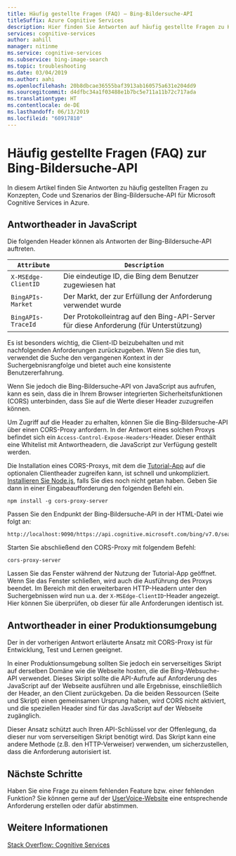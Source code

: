 ```yaml
---
title: Häufig gestellte Fragen (FAQ) – Bing-Bildersuche-API
titleSuffix: Azure Cognitive Services
description: Hier finden Sie Antworten auf häufig gestellte Fragen zu Konzepten, Code und Szenarien der Bing-Bildersuche-API.
services: cognitive-services
author: aahill
manager: nitinme
ms.service: cognitive-services
ms.subservice: bing-image-search
ms.topic: troubleshooting
ms.date: 03/04/2019
ms.author: aahi
ms.openlocfilehash: 20b8dbcae36555baf3913ab160575a631e204dd9
ms.sourcegitcommit: d4dfbc34a1f03488e1b7bc5e711a11b72c717ada
ms.translationtype: HT
ms.contentlocale: de-DE
ms.lasthandoff: 06/13/2019
ms.locfileid: "60917810"
---
```

# <a name="frequently-asked-questions-faq-about-the-bing-image-search-api"></a>Häufig gestellte Fragen (FAQ) zur Bing-Bildersuche-API

In diesem Artikel finden Sie Antworten zu häufig gestellten Fragen zu Konzepten, Code und Szenarios der Bing-Bildersuche-API für Microsoft Cognitive Services in Azure.

## <a name="response-headers-in-javascript"></a>Antwortheader in JavaScript

Die folgenden Header können als Antworten der Bing-Bildersuche-API auftreten.

| `Attribute`         | `Description` |
| ------------------- | ------------- |
| `X-MSEdge-ClientID` |Die eindeutige ID, die Bing dem Benutzer zugewiesen hat |
| `BingAPIs-Market`   |Der Markt, der zur Erfüllung der Anforderung verwendet wurde |
| `BingAPIs-TraceId`  |Der Protokolleintrag auf den Bing-API-Server für diese Anforderung (für Unterstützung) |

Es ist besonders wichtig, die Client-ID beizubehalten und mit nachfolgenden Anforderungen zurückzugeben. Wenn Sie dies tun, verwendet die Suche den vergangenen Kontext in der Suchergebnisrangfolge und bietet auch eine konsistente Benutzererfahrung.

Wenn Sie jedoch die Bing-Bildersuche-API von JavaScript aus aufrufen, kann es sein, dass die in Ihrem Browser integrierten Sicherheitsfunktionen (CORS) unterbinden, dass Sie auf die Werte dieser Header zuzugreifen können.

Um Zugriff auf die Header zu erhalten, können Sie die Bing-Bildersuche-API über einen CORS-Proxy anfordern. In der Antwort eines solchen Proxys befindet sich ein `Access-Control-Expose-Headers`-Header. Dieser enthält eine Whitelist mit Antwortheadern, die JavaScript zur Verfügung gestellt werden.

Die Installation eines CORS-Proxys, mit dem die [Tutorial-App](tutorial-bing-image-search-single-page-app.md) auf die optionalen Clientheader zugreifen kann, ist schnell und unkompliziert. [Installieren Sie Node.js](https://nodejs.org/en/download/), falls Sie dies noch nicht getan haben. Geben Sie dann in einer Eingabeaufforderung den folgenden Befehl ein.

    npm install -g cors-proxy-server

Passen Sie den Endpunkt der Bing-Bildersuche-API in der HTML-Datei wie folgt an:

    http://localhost:9090/https://api.cognitive.microsoft.com/bing/v7.0/search

Starten Sie abschließend den CORS-Proxy mit folgendem Befehl:

    cors-proxy-server

Lassen Sie das Fenster während der Nutzung der Tutorial-App geöffnet. Wenn Sie das Fenster schließen, wird auch die Ausführung des Proxys beendet. Im Bereich mit den erweiterbaren HTTP-Headern unter den Suchergebnissen wird nun u.a. der `X-MSEdge-ClientID`-Header angezeigt. Hier können Sie überprüfen, ob dieser für alle Anforderungen identisch ist.

## <a name="response-headers-in-production"></a>Antwortheader in einer Produktionsumgebung

Der in der vorherigen Antwort erläuterte Ansatz mit CORS-Proxy ist für Entwicklung, Test und Lernen geeignet.

In einer Produktionsumgebung sollten Sie jedoch ein serverseitiges Skript auf derselben Domäne wie die Webseite hosten, die die Bing-Websuche-API verwendet. Dieses Skript sollte die API-Aufrufe auf Anforderung des JavaScript auf der Webseite ausführen und alle Ergebnisse, einschließlich der Header, an den Client zurückgeben. Da die beiden Ressourcen (Seite und Skript) einen gemeinsamen Ursprung haben, wird CORS nicht aktiviert, und die speziellen Header sind für das JavaScript auf der Webseite zugänglich.

Dieser Ansatz schützt auch Ihren API-Schlüssel vor der Offenlegung, da dieser nur vom serverseitigen Skript benötigt wird. Das Skript kann eine andere Methode (z.B. den HTTP-Verweiser) verwenden, um sicherzustellen, dass die Anforderung autorisiert ist.

## <a name="next-steps"></a>Nächste Schritte

Haben Sie eine Frage zu einem fehlenden Feature bzw. einer fehlenden Funktion? Sie können gerne auf der [UserVoice-Website](https://cognitive.uservoice.com/forums/555907-bing-search) eine entsprechende Anforderung erstellen oder dafür abstimmen.

## <a name="see-also"></a>Weitere Informationen

 [Stack Overflow: Cognitive Services](https://stackoverflow.com/questions/tagged/bing-api)
